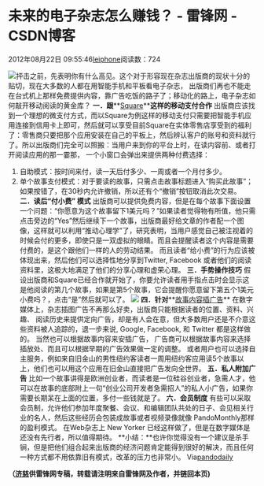 
# 未来的电子杂志怎么赚钱？ - 雷锋网 - CSDN博客


2012年08月22日 09:55:46[leiphone](https://me.csdn.net/leiphone)阅读数：724


![](http://www.leiphone.com/wp-content/uploads/2012/08/Future-of-Magazines-150x150.jpg)抨击之前，先表明你有什么高见。这个对于形容现在杂志出版商的现状十分的贴切，现在大多数的人都在用智能手机和平板看电子杂志，
 出版商们再也不能走在台式机上那样免费提供内容，靠广告吃饭的路子了；移动化的路上，电子杂志如何敲开移动阅读的黄金库？
**一．跟****[Square](http://www.leiphone.com/payment-terminal.html)****这样的移动支付合作**
出版商应该找到一个理想的微支付方式，而以Square为例这样的移动支付只需要把智能手机应用连接到信用卡上即可，然后就可以享受目前Square在实体零售店享受到的福利了：零售商只要把那个应用安装在自己的平板上，然后辨认客户的账号和资料就行了。所以出版商们完全可以照搬：当用户来到你的平台上时，在读内容前、或者打开阅读应用的那一霎那， 一个小窗口会弹出来提供两种付费选择：
1. 自助模式：按时间来付，读一天后付多少、一周或者一个月付多少。
2. 单个故事支付模式：对于要读的故事，只需点击故事标题进入“购买此故事”；如果按错了，在30秒内允许撤销，所以还有个“撤销”按钮取消此次交易。
**二．读后“付小费” 模式**
出版商可以提供免费内容，但是在每个故事下面设置一个问题：“你愿意为这个故事留下1美元吗？”如果读者觉得物有所值，他只需点击旁边的“Yes”然后继续下一个故事，出版商最好给文章的作者配一个图像，这样就可以利用“推动心理学”了，研究表明，当用户感觉自己被注视着的时候会付的更多，即使只是一双虚拟的眼睛。而且会提醒读者这个内容是需要付费的，是这个跟他们一样的人的劳动结果。
而且读者“给小费”的行为应该被体现出来，然后他们可以选择性地分享到Twitter, Facebook 或者他们的阅读资料里，这极大地满足了他们的分享心理和虚荣心理。
**三．手势操作技巧**
假设出版商和Square已经合作就开始了，你要允许读者用手指点击时会显示这是他阅读的第几个故事，如果是第5个故事，它会提醒你愿意留下第五个1美元小费吗？，点击“是”然后就可以了。
![](http://www.leiphone.com/wp-content/uploads/2012/08/popmech.jpg)
**四．针对****[故事内容插广告](http://www.leiphone.com/12806-keats-facebook-2012.html)**
在数字媒体上，杂志插图广告不再那么好卖，出版商只能根据读者的位置、资料、兴趣、 阅读历史来提供定向广告，却是有人会在意，但大多数用户还是不介意这些资料被人追踪的，退一步来说, Google, Facebook, 和 Twitter 都是这样做的。
当然也可以根据故事内容来安插广告， 广告商可以根据故事内容来选择插放处、而且可以根据早期的广告效果做一定的调整。
或者用户也可以选择自主服务，例如来自旧金山的男性纽约客读者一周用纽约客应用读5个故事以上，他们也可以用这个应用在旧金山直接把广告发向全世界。
**五．私人附加广告**
比如一个故事讲得是欧洲创业者，而读者是一位硅谷创业者，急需人才，他可以在故事的底部附上一句“创业公司开发者急需招人”的私人小广告，如果你需要长期呆在上面的位置，多付一些钱就是了。
**六．会员制度**
有些可以采取会员制，允许他们参加年度聚餐、会议、和编辑团队共处的日子、会见相关行业的名人，然后这些经历会包装成故事或者视频录像就像 PandoMonthly那样的盈利模式。
在Web杂志上 New Yorker 已经这样做了，但是在数字媒体是还没有先行者，所以值得期待。
**小结：**也许你觉得没有一个建议是杀手锏，但是把他们组合起来出版商的经济问题肯定能得到很好的解决，而且任何一种方式都不用依靠旧有模式，改革的压力也非常小。
Via[pandodaily](http://pandodaily.com/2012/08/17/ideas-for-how-to-monetize-the-future-of-magazines/)

**（****[济慈](http://www.leiphone.com/author/emerson)****供****雷锋网****专稿，转载请注明来自雷锋网及作者，并链回本页)**


